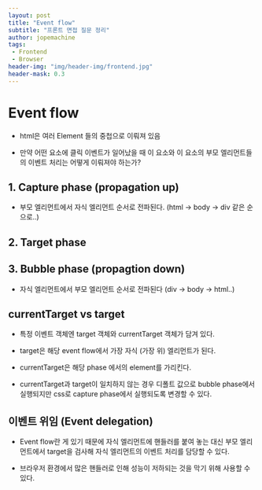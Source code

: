 ```yaml
---
layout: post
title: "Event flow"
subtitle: "프론트 면접 질문 정리"
author: jopemachine
tags: 
 - Frontend
 - Browser
header-img: "img/header-img/frontend.jpg"
header-mask: 0.3
---
```


# Event flow

- html은 여러 Element 들의 중첩으로 이뤄져 있음

- 만약 어떤 요소에 클릭 이벤트가 일어났을 때 이 요소와 이 요소의 부모 엘리먼트들의 이벤트 처리는 어떻게 이뤄져야 하는가?

## 1. Capture phase (propagation up)

- 부모 엘리먼트에서 자식 엘리먼트 순서로 전파된다. (html -> body -> div 같은 순으로..)

## 2. Target phase 

## 3. Bubble phase (propagtion down)

- 자식 엘리먼트에서 부모 엘리먼트 순서로 전파된다 (div -> body -> html..)

## currentTarget vs target

- 특정 이벤트 객체엔 target 객체와 currentTarget 객체가 담겨 있다.

- target은 해당 event flow에서 가장 자식 (가장 위) 엘리먼트가 된다.

- currentTarget은 해당 phase 에서의 element를 가리킨다.

- currentTarget과 target이 일치하지 않는 경우 디폴트 값으로 bubble phase에서 실행되지만 css로 capture phase에서 실행되도록 변경할 수 있다.

## 이벤트 위임 (Event delegation)

- Event flow란 게 있기 때문에 자식 엘리먼트에 핸들러를 붙여 놓는 대신 부모 엘리먼트에서 target을 검사해 자식 엘리먼트의 이벤트 처리를 담당할 수 있다.

- 브라우저 환경에서 많은 핸들러로 인해 성능이 저하되는 것을 막기 위해 사용할 수 있다.